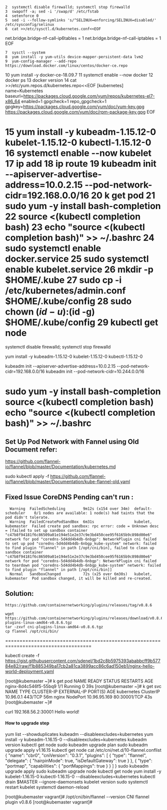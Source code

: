 
    2  systemctl disable firewalld; systemctl stop firewalld
    3  swapoff -a; sed -i '/swap/d' /etc/fstab
    4  setenforce 0
    5  sed -i --follow-symlinks 's/^SELINUX=enforcing/SELINUX=disabled/' /etc/sysconfig/selinux
    6  cat >>/etc/sysctl.d/kubernetes.conf<<EOF
net.bridge.bridge-nf-call-ip6tables = 1
net.bridge.bridge-nf-call-iptables = 1
EOF

    7  sysctl --system
    8  yum install -y yum-utils device-mapper-persistent-data lvm2
    9  yum-config-manager --add-repo https://download.docker.com/linux/centos/docker-ce.repo
   10  yum install -y docker-ce-18.09.7
   11  systemctl enable --now docker
   12  docker ps
   13  docker version
   14  cat >>/etc/yum.repos.d/kubernetes.repo<<EOF
[kubernetes]
name=Kubernetes
baseurl=https://packages.cloud.google.com/yum/repos/kubernetes-el7-x86_64
enabled=1
gpgcheck=1
repo_gpgcheck=1
gpgkey=https://packages.cloud.google.com/yum/doc/yum-key.gpg
        https://packages.cloud.google.com/yum/doc/rpm-package-key.gpg
EOF

   15  yum install -y kubeadm-1.15.12-0 kubelet-1.15.12-0 kubectl-1.15.12-0
   16  systemctl enable --now kubelet
   17  ip add
   18  ip route
   19  kubeadm init --apiserver-advertise-address=10.0.2.15 --pod-network-cidr=192.168.0.0/16
   20  k get pod
   21  sudo yum -y install bash-completion
   22  source <(kubectl completion bash)
   23  echo "source <(kubectl completion bash)" >> ~/.bashrc
   24  sudo systemctl enable docker.service
   25  sudo systemctl enable kubelet.service
   26    mkdir -p $HOME/.kube
   27    sudo cp -i /etc/kubernetes/admin.conf $HOME/.kube/config
   28    sudo chown $(id -u):$(id -g) $HOME/.kube/config
   29  kubectl get node
====================================================================================
systemctl disable firewalld; systemctl stop firewalld

yum install -y kubeadm-1.15.12-0 kubelet-1.15.12-0 kubectl-1.15.12-0

kubeadm init --apiserver-advertise-address=10.0.2.15 --pod-network-cidr=192.168.0.0/16
kubeadm init --pod-network-cidr=10.244.0.0/16

sudo yum -y install bash-completion
source <(kubectl completion bash)
echo "source <(kubectl completion bash)" >> ~/.bashrc
====================================================================================
## Set Up Pod Network with Fannel using Old Document refer:
https://github.com/flannel-io/flannel/blob/master/Documentation/kubernetes.md

sudo kubectl apply -f https://github.com/flannel-io/flannel/blob/master/Documentation/kube-flannel-old.yaml

## Fixed Issue CoreDNS Pending can't run :
```
  Warning  FailedScheduling        9m12s (x154 over 34m)  default-scheduler    0/1 nodes are available: 1 node(s) had taints that the pod didn't tolerate.
  Warning  FailedCreatePodSandBox  6m31s                  kubelet, kubemaster  Failed create pod sandbox: rpc error: code = Unknown desc = [failed to set up sandbox container "c47b8f94181f6c86509a01e194e51e2e37c9e3bd450cee95f6165b9c898d00e6" network for pod "coredns-5d4dd4b4db-6nbgp": NetworkPlugin cni failed to set up pod "coredns-5d4dd4b4db-6nbgp_kube-system" network: failed to find plugin "flannel" in path [/opt/cni/bin], failed to clean up sandbox container "c47b8f94181f6c86509a01e194e51e2e37c9e3bd450cee95f6165b9c898d00e6" network for pod "coredns-5d4dd4b4db-6nbgp": NetworkPlugin cni failed to teardown pod "coredns-5d4dd4b4db-6nbgp_kube-system" network: failed to find plugin "flannel" in path [/opt/cni/bin]]
  Normal   SandboxChanged          72s (x25 over 6m30s)   kubelet, kubemaster  Pod sandbox changed, it will be killed and re-created.
```
## Solution: 
```
https://github.com/containernetworking/plugins/releases/tag/v0.8.6

wget https://github.com/containernetworking/plugins/releases/download/v0.8.6/cni-plugins-linux-amd64-v0.8.6.tgz
tar -zxvf cni-plugins-linux-amd64-v0.8.6.tgz
cp flannel /opt/cni/bin/
```
====================================================================================

kubectl create -f https://gist.githubusercontent.com/sdenel/1bd2c8b5975393ababbcff9b57784e82/raw/f1b885349ba17cb2a81ca3899acc86c6ad150eb1/nginx-hello-world-deployment.yaml

[root@kubemaster ~]# k get pod 
NAME                    READY   STATUS    RESTARTS   AGE
nginx-8d4c546f5-55bq9   1/1     Running   0          39s
[root@kubemaster ~]# k get svc
NAME         TYPE        CLUSTER-IP     EXTERNAL-IP   PORT(S)        AGE
kubernetes   ClusterIP   10.96.0.1      <none>        443/TCP        56m
nginx        NodePort    10.96.95.169   <none>        80:30001/TCP   43s
[root@kubemaster ~]# 

curl 192.168.56.2:30001
Hello world!

#### How to upgrade step ####
yum list --showduplicates kubeadm --disableexcludes=kubernetes
yum install -y kubeadm-1.16.15-0 --disableexcludes=kubernetes
kubeadm version
kubectl get node
sudo kubeadm upgrade plan
sudo kubeadm upgrade apply v1.16.15
kubectl get node
cat /etc/cni/net.d/10-flannel.conflist
{
  "name": "cbr0",
  "cniVersion": "0.3.1",
  "plugins": [
    {
      "type": "flannel",
      "delegate": {
        "hairpinMode": true,
        "isDefaultGateway": true
      }
    },
    {
      "type": "portmap",
      "capabilities": {
        "portMappings": true
      }
    }
  ]
}
sudo kubeadm upgrade apply
sudo kubeadm upgrade node
kubectl get node
yum install -y kubelet-1.16.15-0 kubectl-1.16.15-0 --disableexcludes=kubernetes
kubectl drain $MASTER --ignore-daemonsets
kubelet version
sudo systemctl restart kubelet
systemctl daemon-reload


[root@kubemaster vagrant]# /opt/cni/bin/flannel --version
CNI flannel plugin v0.8.6
[root@kubemaster vagrant]#
